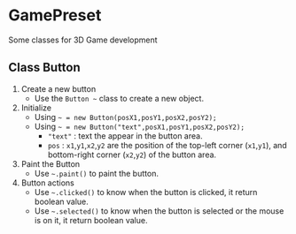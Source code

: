 # GamePreset
Some classes for 3D Game development

## Class Button
1. Create a new button
	*	Use the `Button ~` class to create a new object.
2. Initialize
	*	Using `~ = new Button(posX1,posY1,posX2,posY2);`
	*	Using `~ = new Button("text",posX1,posY1,posX2,posY2);`
		*	`"text"`	:	text the appear in the button area.
		*	`pos`	:	`x1`,`y1`,`x2`,`y2` are the position of the top-left corner (`x1`,`y1`), and bottom-right corner (`x2`,`y2`) of the button area.
3. Paint the Button
	*	Use `~.paint()` to paint the button.
4. Button actions
	*	Use `~.clicked()` to know when the button is clicked, it return boolean value.
	*	Use `~.selected()` to know when the button is selected or the mouse is on  it, it return boolean value.